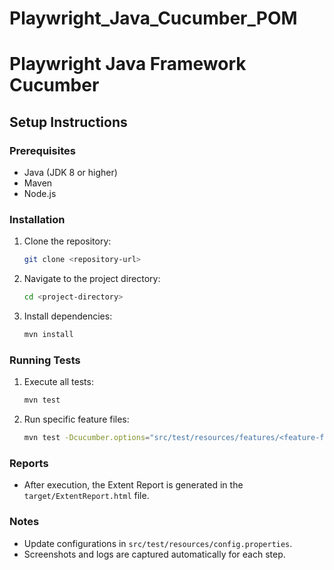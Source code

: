 # Playwright_Java_Cucumber_POM
# Playwright Java Framework Cucumber

## Setup Instructions

### Prerequisites
- Java (JDK 8 or higher)
- Maven
- Node.js

### Installation
1. Clone the repository:
   ```bash
   git clone <repository-url>
   ```
2. Navigate to the project directory:
   ```bash
   cd <project-directory>
   ```
3. Install dependencies:
   ```bash
   mvn install
   ```

### Running Tests
1. Execute all tests:
   ```bash
   mvn test
   ```
2. Run specific feature files:
   ```bash
   mvn test -Dcucumber.options="src/test/resources/features/<feature-file>.feature"
   ```

### Reports
- After execution, the Extent Report is generated in the `target/ExtentReport.html` file.

### Notes
- Update configurations in `src/test/resources/config.properties`.
- Screenshots and logs are captured automatically for each step.

